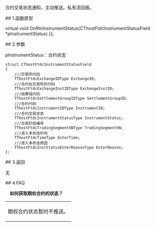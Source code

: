 <p>合约交易状态通知，主动推送。私有流回报。</p>
<span class="anchor" id="4bc311f3-b488-4126-a7fa-a137c7ef6d94"></span>
## 1.函数原型
<p>virtual void OnRtnInstrumentStatus(CThostFtdcInstrumentStatusField *pInstrumentStatus) {};</p>
<span class="anchor" id="1d0ef2b5-c27d-4658-b296-44da7ed29a36"></span>
## 2.参数
<p>pInstrumentStatus：合约状态</p>
<pre><code>struct CThostFtdcInstrumentStatusField
{
    ///交易所代码
    TThostFtdcExchangeIDType ExchangeID;
    ///合约在交易所的代码
    TThostFtdcExchangeInstIDType ExchangeInstID;
    ///结算组代码
    TThostFtdcSettlementGroupIDType SettlementGroupID;
    ///合约代码
    TThostFtdcInstrumentIDType InstrumentID;
    ///合约交易状态
    TThostFtdcInstrumentStatusType InstrumentStatus;
    ///交易阶段编号
    TThostFtdcTradingSegmentSNType TradingSegmentSN;
    ///进入本状态时间
    TThostFtdcTimeType EnterTime;
    ///进入本状态原因
    TThostFtdcInstStatusEnterReasonType EnterReason;
};
</code></pre>
<span class="anchor" id="1b337665-8466-43b5-8b51-31cb43232027"></span>
## 3.返回
<p>无</p>
<span class="anchor" id="43e83047-5e60-47ec-b0ed-2b3b32ee1aaf"></span>
## 4.FAQ
<p><div class="region_i" id=""><p class="region_header" id="region_header_1" style="padding-left: 1em;font-weight : bold;text-indent: 0px;text-align: left;">如何获取期权合约的状态？</p><div class="region_panel" id="region_panel_1" style="display:block;"><table><tr><td>
<p>期权合约状态暂时不推送。</p>
</td></tr></table>
</div><p class="region_tail" id="region_tail_1" style="border-top-color:transparent;border-bottom-width:0;"></p></div></p>
